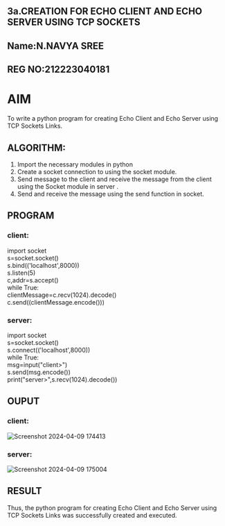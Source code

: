 ## 3a.CREATION FOR ECHO CLIENT AND ECHO SERVER USING TCP SOCKETS
## Name:N.NAVYA SREE
## REG NO:212223040181
# AIM
To write a python program for creating Echo Client and Echo Server using TCP
Sockets Links.
## ALGORITHM:
1. Import the necessary modules in python
2. Create a socket connection to using the socket module.
3. Send message to the client and receive the message from the client using the Socket module in
 server .
4. Send and receive the message using the send function in socket.
## PROGRAM
### client:
import socket    
s=socket.socket()    
s.bind(('localhost',8000))   
s.listen(5)   
c,addr=s.accept()   
while True:    
    clientMessage=c.recv(1024).decode()   
    c.send((clientMessage.encode()))    
### server:
import socket    
s=socket.socket()   
s.connect(('localhost',8000))   
while True:    
    msg=input("client>")    
    s.send(msg.encode())    
    print("server>",s.recv(1024).decode())     
## OUPUT
### client:
![Screenshot 2024-04-09 174413](https://github.com/23004513/3a.Sockets_Creation_for_Echo_Client_and_Echo_Server/assets/138973069/9eb79a9e-25da-4c33-8051-39c4785b9902)
### server:
![Screenshot 2024-04-09 175004](https://github.com/23004513/3a.Sockets_Creation_for_Echo_Client_and_Echo_Server/assets/138973069/06e36138-3ee0-41d8-96c6-d20b97a18c8f)

## RESULT
Thus, the python program for creating Echo Client and Echo Server using TCP Sockets Links 
was successfully created and executed.
